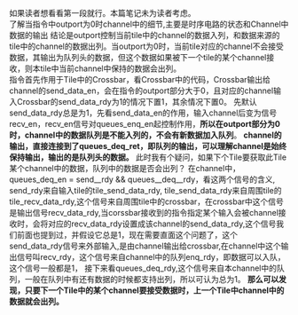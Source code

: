如果读者想看看第一段就行。本篇笔记未为读者考虑。  
了解当指令中outport为0时channel中的细节,主要是时序电路的状态和Channel中数据的输出 结论是outport控制当前tile中的channel的数据入列，和数据来源的tile中的channel的数据出列。当outport为0时，当前tile对应的channel不会接受数据，其输出为队列头的数据，但这个数据如果被下一个tile的某个channel接收，则本tile中当前channel中保持的数据会出列。  
指令首先作用于Tile中的Crossbar，看Crossbar中的代码，Crossbar输出给channel的send_data_en，会在指令的outport部分大于0，且对应的channel输入Crossbar的send_data_rdy为1的情况下置1，其余情况下置0。
先默认send_data_rdy总是为1，先看send_data_en的作用，输入channel后变为信号recv_en，recv_en信号对queues_enq_en起控制作用，**所以在outport部分为0时，channel中的数据队列是不能入列的，不会有新数据加入队列**。
**channel的输出，直接连接到了queues_deq_ret，即队列的输出，可以理解channel是始终保持输出，输出的是队列头的数据。**
此时我有个疑问，如果下个Tile要获取此Tile某个channel中的数据，队列中的数据是否会出列？
在channel中，queues_deq_en = send__rdy && queues__deq__rdy，看这两个信号的含义,
send_rdy来自输入tile的tile_send_data_rdy, tile_send_data_rdy来自周围tile的tile_recv_data_rdy,这个信号来自周围tile中的crossbar，在crossbar中这个信号是输出信号recv_data_rdy,当corssbar接收到的指令指定某个输入会被channel接收时，会将对应的recv_data_rdy设置成该channel的send_data_rdy,这个信号我们前面也提到过，并假设它总是1，现在需要直面这个问题了，这个send_data_rdy信号来外部输入,是由channel输出给crossbar,在channel中这个输出信号叫recv_rdy，这个信号来自channel中的队列enq_rdy，即数据可以入队，这个信号一般都是1，
接下来看queues_deq_rdy,这个信号来自本channel中的队列，一般在队列中有还有数据的时候都支持出列，所以可认为总为1。
**那么可以发现，只要下一个Tile中的某个channel要接受数据时，上一个Tile中channel中的数据就会出列。**